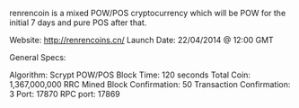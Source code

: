 renrencoin is a mixed POW/POS cryptocurrency which will be POW for the initial 7 days and pure POS after that.

Website: http://renrencoins.cn/
Launch Date: 22/04/2014 @ 12:00 GMT


General Specs:

Algorithm: Scrypt POW/POS 
Block Time: 120 seconds
Total Coin: 1,367,000,000 RRC
Mined Block Confirmation: 50
Transaction Confirmation: 3
Port: 17870
RPC port: 17869 

 

 